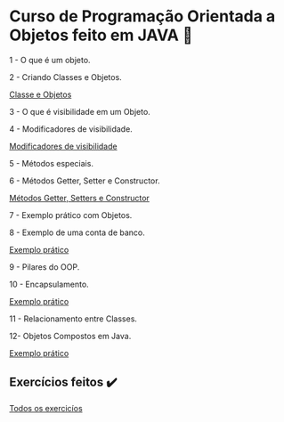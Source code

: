 # Curso de Programação Orientada a Objetos feito em JAVA 🍵
 1 - O que é um objeto.
 
 2 - Criando Classes e Objetos.
 
 <a href="https://github.com/AnaLauraMartinsS/OOP/tree/main/ClasseEObjetos">Classe e Objetos</a>
 
 3 - O que é visibilidade em um Objeto.
 
 4 - Modificadores de visibilidade.
 
  <a href="https://github.com/AnaLauraMartinsS/OOP/tree/main/ModificadoresDeVisibilidade">Modificadores de visibilidade</a>
 
 5 - Métodos especiais.
 
 6 - Métodos Getter, Setter e Constructor.
 
 <a href="https://github.com/AnaLauraMartinsS/OOP/tree/main/Get_Set_Constructor">Métodos Getter, Setters e Constructor</a>

 7 - Exemplo prático com Objetos.
 
 8 - Exemplo de uma conta de banco.

 <a href="https://github.com/AnaLauraMartinsS/OOP/tree/main/Exercicio/Exercicio02">Exemplo prático</a>
 
 9 - Pilares do OOP.
 
 10 - Encapsulamento.

  <a href="https://github.com/AnaLauraMartinsS/OOP/tree/main/Exercicio/Exercicio03">Exemplo prático</a>

  11 - Relacionamento entre Classes.

  12- Objetos Compostos em Java.

 <a href="https://github.com/AnaLauraMartinsS/OOP/tree/main/Exercicio/Exercicio04">Exemplo prático</a>
  
  

 ## Exercícios feitos ✔️

<a href="https://github.com/AnaLauraMartinsS/OOP/tree/main/Exercicio/Exercicio">Todos os exercicíos</a>
